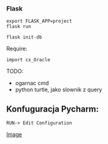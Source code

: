 ### Flask 
```
export FLASK_APP=project
flask run
```


```
flask init-db
```

Require:

```
import cx_Oracle
```

TODO:
* ogarnac cmd
* python turtle, jako slownik z query 

## Konfuguracja Pycharm:
```
RUN-> Edit Configuration
```

[Image](images/setting_pycharm.png)